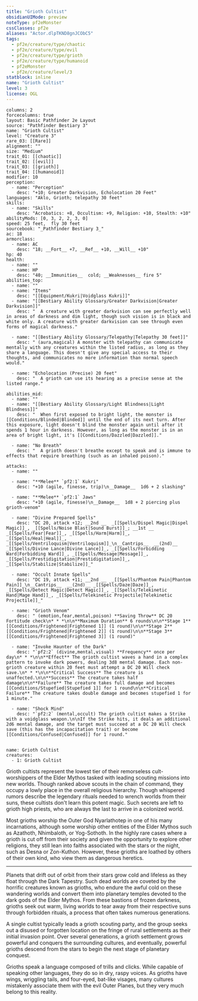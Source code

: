 ```yaml
---
title: "Grioth Cultist"
obsidianUIMode: preview
noteType: pf2eMonster
cssClasses: pf2e
aliases: "Actor.dlpTKND8gnJCObC5" 
tags:
  - pf2e/creature/type/chaotic
  - pf2e/creature/type/evil
  - pf2e/creature/type/grioth
  - pf2e/creature/type/humanoid
  - pf2eMonster
  - pf2e/creature/level/3
statblock: inline
name: "Grioth Cultist"
level: 3
license: OGL
---
```


```statblock
columns: 2
forcecolumns: true
layout: Basic Pathfinder 2e Layout
source: "Pathfinder Bestiary 3"
name: "Grioth Cultist"
level: "Creature 3"
rare_03: [[Rare]]
alignment: ""
size: "Medium"
trait_01: [[chaotic]]
trait_02: [[evil]]
trait_03: [[grioth]]
trait_04: [[humanoid]]
modifier: 10
perception:
  - name: "Perception"
    desc: "+10; Greater Darkvision, Echolocation 20 Feet"
languages: "Aklo, Grioth; telepathy 30 feet"
skills:
  - name: "Skills"
    desc: "Acrobatics: +8, Occultism: +9, Religion: +10, Stealth: +10"
abilityMods: [0, 3, 2, 2, 3, 0]
speed: 25 feet,  fly 30 feet
sourcebook: "_Pathfinder Bestiary 3_"
ac: 18
armorclass:
  - name: AC
    desc: "18; __Fort__ +7, __Ref__ +10, __Will__ +10"
hp: 40
health:
  - name: ""
  - name: HP
    desc: "40; __Immunities__  cold; __Weaknesses__ fire 5"
abilities_top:
  - name: ""
  - name: "Items"
    desc: "[[Equipment/Kukri|Voidglass Kukri]]"
  - name: "[[Bestiary Ability Glossary/Greater Darkvision|Greater Darkvision]]"
    desc: "  A creature with greater darkvision can see perfectly well in areas of darkness and dim light, though such vision is in black and white only. A creature with greater darkvision can see through even forms of magical darkness."

  - name: "[[Bestiary Ability Glossary/Telepathy|Telepathy 30 feet]]"
    desc: " (aura,magical) A monster with telepathy can communicate mentally with any creatures within the listed radius, as long as they share a language. This doesn't give any special access to their thoughts, and communicates no more information than normal speech would."

  - name: "Echolocation (Precise) 20 feet"
    desc: "  A grioth can use its hearing as a precise sense at the listed range."

abilities_mid:
  - name: ""
  - name: "[[Bestiary Ability Glossary/Light Blindness|Light Blindness]]"
    desc: "  When first exposed to bright light, the monster is [[Conditions/Blinded|Blinded]] until the end of its next turn. After this exposure, light doesn't blind the monster again until after it spends 1 hour in darkness. However, as long as the monster is in an area of bright light, it's [[Conditions/Dazzled|Dazzled]]."

  - name: "No Breath"
    desc: "  A grioth doesn't breathe except to speak and is immune to effects that require breathing (such as an inhaled poison)."

attacks:
  - name: ""

  - name: "**Melee** `pf2:1` Kukri"
    desc: "+10 (agile, finesse, trip)\n__Damage__  1d6 + 2 slashing"

  - name: "**Melee** `pf2:1` Jaws"
    desc: "+10 (agile, finesse)\n__Damage__  1d8 + 2 piercing plus grioth-venom"

  - name: "Divine Prepared Spells"
    desc: "DC 20, attack +12; __2nd __  _[[Spells/Dispel Magic|Dispel Magic]]_, _[[Spells/Noise Blast|Sound Burst]]_; __1st __  _[[Spells/Fear|Fear]]_, _[[Spells/Harm|Harm]]_, _[[Spells/Heal|Heal]]_, _[[Spells/Ventriloquism|Ventriloquism]]_\n__Cantrips__  __(2nd)__ _[[Spells/Divine Lance|Divine Lance]]_, _[[Spells/Forbidding Ward|Forbidding Ward]]_, _[[Spells/Message|Message]]_, _[[Spells/Prestidigitation|Prestidigitation]]_, _[[Spells/Stabilize|Stabilize]]_"

  - name: "Occult Innate Spells"
    desc: "DC 19, attack +11; __2nd __  _[[Spells/Phantom Pain|Phantom Pain]]_\n__Cantrips__  __(2nd)__ _[[Spells/Daze|Daze]]_, _[[Spells/Detect Magic|Detect Magic]]_, _[[Spells/Telekinetic Hand|Mage Hand]]_, _[[Spells/Telekinetic Projectile|Telekinetic Projectile]]_"

  - name: "Grioth Venom"
    desc: " (emotion,fear,mental,poison) **Saving Throw** DC 20 Fortitude check\n* * *\n\n**Maximum Duration** 6 rounds\n\n**Stage 1** [[Conditions/Frightened|Frightened 1]] (1 round)\n\n**Stage 2** [[Conditions/Frightened|Frightened 2]] (1 round)\n\n**Stage 3** [[Conditions/Frightened|Frightened 3]] (1 round)"

  - name: "Invoke Haunter of the Dark"
    desc: "`pf2:2` (divine,mental,visual) **Frequency** once per day\n* * *\n\n**Effect** The grioth cultist waves a hand in a complex pattern to invoke dark powers, dealing 3d8 mental damage. Each non-grioth creature within 20 feet must attempt a DC 20 Will check save.\n* * *\n\n**Critical Success** The creature is unaffected.\n\n**Success** The creature takes half damage\n\n**Failure** The creature takes full damage and becomes [[Conditions/Stupefied|Stupefied 1]] for 1 round\n\n**Critical Failure** The creature takes double damage and becomes stupefied 1 for 1 minute."

  - name: "Shock Mind"
    desc: "`pf2:2` (mental,occult) The grioth cultist makes a Strike with a voidglass weapon.\n\nIf the Strike hits, it deals an additional 2d6 mental damage, and the target must succeed at a DC 20 Will check save (this has the incapacitation trait) or become [[Conditions/Confused|Confused]] for 1 round."
 
```

```encounter-table
name: Grioth Cultist
creatures:
  - 1: Grioth Cultist
```



Grioth cultists represent the lowest tier of their remorseless cult-worshippers of the Elder Mythos tasked with leading scouting missions into new worlds. Though ranked above scouts in the chain of command, they occupy a lowly place in the overall religious hierarchy. Though whispered rumors describe the legendary rituals needed to wrench worlds from their suns, these cultists don't learn this potent magic. Such secrets are left to grioth high priests, who are always the last to arrive in a colonized world.

Most grioths worship the Outer God Nyarlathotep in one of his many incarnations, although some worship other entities of the Elder Mythos such as Azathoth, Nhimbaloth, or Yog-Sothoth. In the highly rare cases where a grioth is cut off from their society and given the opportunity to explore other religions, they still lean into faiths associated with the stars or the night, such as Desna or Zon-Kuthon. However, these grioths are loathed by others of their own kind, who view them as dangerous heretics.

* * *

Planets that drift out of orbit from their stars grow cold and lifeless as they float through the Dark Tapestry. Such dead worlds are coveted by the horrific creatures known as grioths, who endure the awful cold on these wandering worlds and convert them into planetary temples devoted to the dark gods of the Elder Mythos. From these bastions of frozen darkness, grioths seek out warm, living worlds to tear away from their respective suns through forbidden rituals, a process that often takes numerous generations.

A single cultist typically leads a grioth scouting party, and the group seeks out a disused or forgotten location on the fringe of rural settlements as their initial invasion point. Over several generations, a grioth settlement grows powerful and conquers the surrounding cultures, and eventually, powerful grioths descend from the stars to begin the next stage of planetary conquest.

Grioths speak a language composed of trills and clicks. While capable of speaking other languages, they do so in dry, raspy voices. As grioths have wings, wriggling tails, and four-eyed, bat-like visages, many cultures mistakenly associate them with the evil Outer Planes, but they very much belong to this reality.
